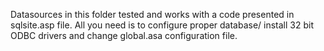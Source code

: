 Datasources in this folder tested and works with a code presented in sqlsite.asp file.
All you need is to configure proper database/ install 32 bit ODBC drivers and change 
global.asa configuration file.
